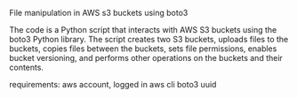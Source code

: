 File manipulation in AWS s3 buckets using boto3


The code is a Python script that interacts with AWS S3 buckets using the boto3 Python library. 
The script creates two S3 buckets, uploads files to the buckets, copies files between the buckets, 
sets file permissions, enables bucket versioning, and performs other operations on the buckets and their contents.

requirements:
aws account, logged in aws cli
boto3
uuid
